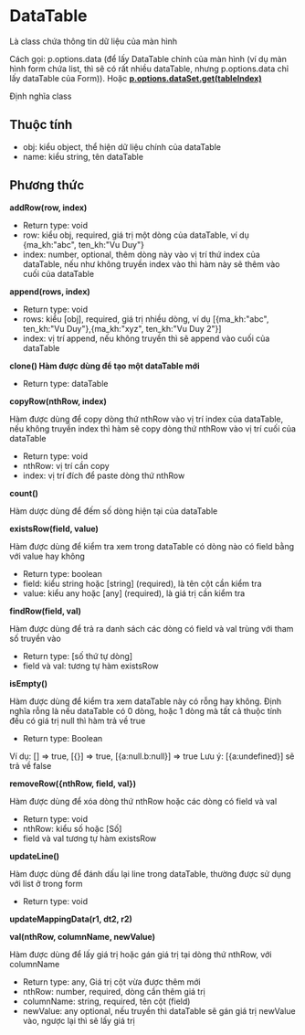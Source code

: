 # DataTable

Là class chứa thông tin dữ liệu của màn hình

Cách gọi: p.options.data (để lấy DataTable chính của màn hình (ví dụ màn hình form chứa list, thì sẽ có rất nhiều dataTable, nhưng p.options.data chỉ lấy dataTable của Form)). Hoặc [**p.options.dataSet.get(tableIndex)**](dataset.md#phuong-thuc)

Định nghĩa class

## Thuộc tính&#x20;

* obj: kiểu object, thể hiện dữ liệu chính của dataTable
* name: kiểu string, tên dataTable

## Phương thức

**addRow(row, index)**

* Return type: void
* row: kiểu obj, required, giá trị một dòng của dataTable, ví dụ {ma\_kh:"abc", ten\_kh:"Vu Duy"}
* index: number, optional, thêm dòng này vào vị trí thứ index của dataTable, nếu như không truyền index vào thì hàm này sẽ thêm vào cuối của dataTable

**append(rows, index)**

* Return type: void
* rows: kiểu \[obj], required, giá trị nhiều dòng, ví dụ \[{ma\_kh:"abc", ten\_kh:"Vu Duy"},{ma\_kh:"xyz", ten\_kh:"Vu Duy 2"}]
* index: vị trí append, nếu không truyền thì sẽ append vào cuối của dataTable

**clone() Hàm được dùng để tạo một dataTable mới**

* Return type: dataTable

**copyRow(nthRow, index)**

Hàm được dùng để copy dòng thứ nthRow vào vị trí index của dataTable, nếu không truyền index thì hàm sẽ copy dòng thứ nthRow vào vị trí cuối của dataTable

* Return type: void
* nthRow: vị trí cần copy
* index: vị trí đích để paste dòng thứ nthRow

**count()**

Hàm dược dùng để đếm số dòng hiện tại của dataTable

**existsRow(field, value)**

Hàm được dùng để kiểm tra xem trong dataTable có dòng nào có field bằng với value hay không

* Return type: boolean
* field: kiểu string hoặc \[string] (required), là tên cột cần kiểm tra
* value: kiểu any  hoặc \[any] (required), là giá trị cần kiểm tra

**findRow(field, val)**

Hàm được dùng để trả ra danh sách các dòng có field và val trùng với tham số truyền vào

* Return type: \[số thứ tự dòng]
* field và val: tương tự hàm existsRow

**isEmpty()**

Hàm được dùng để kiểm tra xem dataTable này có rỗng hay không. Định nghĩa rỗng là nếu dataTable có 0 dòng, hoặc 1 dòng mà tất cả thuộc tính đều có giá trị null thì hàm trả về true

* Return type: Boolean

Ví dụ: \[] => true, \[{}] => true, \[{a:null.b:null}] => true Lưu ý: \[{a:undefined}] sẽ trả về false

**removeRow({nthRow, field, val})**

Hàm được dùng để xóa dòng thứ nthRow hoặc các dòng có field và val&#x20;

* Return type: void
* nthRow: kiểu số hoặc \[Số]
* field và val  tương tự hàm existsRow

**updateLine()**

Hàm được dùng để đánh dấu lại line trong dataTable, thường được sử dụng với list ở trong form

* Return type: void

**updateMappingData(r1, dt2, r2)**

**val(nthRow, columnName, newValue)**

Hàm được dùng để lấy giá trị hoặc gán giá trị tại dòng thứ nthRow, với columnName&#x20;

* Return type: any, Giá trị cột vừa được thêm mới
* nthRow: number, required, dòng cần thêm giá trị
* columnName: string, required, tên cột (field)
* newValue: any optional, nếu truyền thì dataTable sẽ gán giá trị newValue vào, ngược lại thì sẽ lấy giá trị&#x20;
